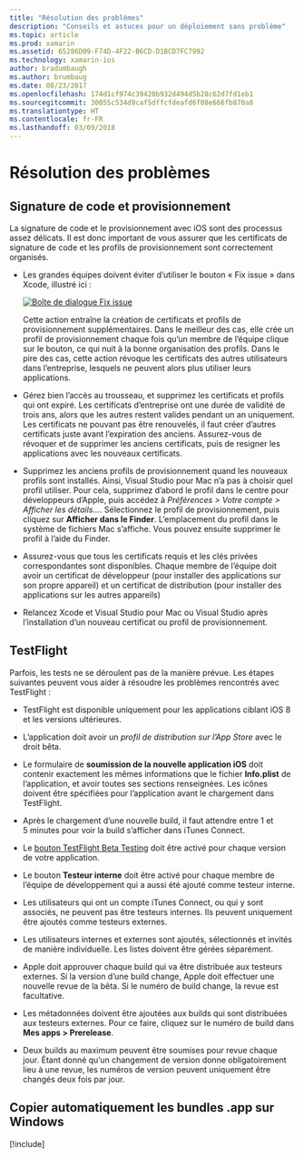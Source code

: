 ```yaml
---
title: "Résolution des problèmes"
description: "Conseils et astuces pour un déploiement sans problème"
ms.topic: article
ms.prod: xamarin
ms.assetid: 65286D09-F74D-4F22-B6CD-D1BCD7FC7992
ms.technology: xamarin-ios
author: bradumbaugh
ms.author: brumbaug
ms.date: 08/23/2017
ms.openlocfilehash: 174d1cf974c39420b932d494d5b28c62d7fd1eb1
ms.sourcegitcommit: 30055c534d9caf5dffcfdeafd6f08e666fb870a8
ms.translationtype: HT
ms.contentlocale: fr-FR
ms.lasthandoff: 03/09/2018
---
```

# <a name="troubleshooting"></a>Résolution des problèmes

## <a name="code-signing--provisioning"></a>Signature de code et provisionnement

La signature de code et le provisionnement avec iOS sont des processus assez délicats. Il est donc important de vous assurer que les certificats de signature de code et les profils de provisionnement sont correctement organisés.

* Les grandes équipes doivent éviter d’utiliser le bouton « Fix issue » dans Xcode, illustré ici :

    [![](troubleshooting-images/fixissue.png "Boîte de dialogue Fix issue")](troubleshooting-images/fixissue.png#lightbox)

    Cette action entraîne la création de certificats et profils de provisionnement supplémentaires. Dans le meilleur des cas, elle crée un profil de provisionnement chaque fois qu’un membre de l’équipe clique sur le bouton, ce qui nuit à la bonne organisation des profils. Dans le pire des cas, cette action révoque les certificats des autres utilisateurs dans l’entreprise, lesquels ne peuvent alors plus utiliser leurs applications.

* Gérez bien l’accès au trousseau, et supprimez les certificats et profils qui ont expiré. Les certificats d’entreprise ont une durée de validité de trois ans, alors que les autres restent valides pendant un an uniquement. Les certificats ne pouvant pas être renouvelés, il faut créer d’autres certificats juste avant l’expiration des anciens. Assurez-vous de révoquer et de supprimer les anciens certificats, puis de resigner les applications avec les nouveaux certificats.

* Supprimez les anciens profils de provisionnement quand les nouveaux profils sont installés. Ainsi, Visual Studio pour Mac n’a pas à choisir quel profil utiliser. Pour cela, supprimez d’abord le profil dans le centre pour développeurs d’Apple, puis accédez à *Préférences > Votre compte > Afficher les détails...*. Sélectionnez le profil de provisionnement, puis cliquez sur **Afficher dans le Finder**. L’emplacement du profil dans le système de fichiers Mac s’affiche. Vous pouvez ensuite supprimer le profil à l’aide du Finder.

* Assurez-vous que tous les certificats requis et les clés privées correspondantes sont disponibles. Chaque membre de l’équipe doit avoir un certificat de développeur (pour installer des applications sur son propre appareil) et un certificat de distribution (pour installer des applications sur les autres appareils)

* Relancez Xcode et Visual Studio pour Mac ou Visual Studio après l’installation d’un nouveau certificat ou profil de provisionnement.


## <a name="testflight"></a>TestFlight

Parfois, les tests ne se déroulent pas de la manière prévue.  Les étapes suivantes peuvent vous aider à résoudre les problèmes rencontrés avec TestFlight :

- TestFlight est disponible uniquement pour les applications ciblant iOS 8 et les versions ultérieures.

- L’application doit avoir un *profil de distribution sur l’App Store* avec le droit bêta.

- Le formulaire de **soumission de la nouvelle application iOS** doit contenir exactement les mêmes informations que le fichier **Info.plist** de l’application, et avoir toutes ses sections renseignées. Les icônes doivent être spécifiées pour l’application avant le chargement dans TestFlight.

- Après le chargement d’une nouvelle build, il faut attendre entre 1 et 5 minutes pour voir la build s’afficher dans iTunes Connect.

- Le [bouton TestFlight Beta Testing](~/ios/deploy-test/testflight.md#beta-testing) doit être activé pour chaque version de votre application.

- Le bouton **Testeur interne** doit être activé pour chaque membre de l’équipe de développement qui a aussi été ajouté comme testeur interne.

- Les utilisateurs qui ont un compte iTunes Connect, ou qui y sont associés, ne peuvent pas être testeurs internes. Ils peuvent uniquement être ajoutés comme testeurs externes.

- Les utilisateurs internes et externes sont ajoutés, sélectionnés et invités de manière individuelle. Les listes doivent être gérées séparément.

- Apple doit approuver chaque build qui va être distribuée aux testeurs externes. Si la version d’une build change, Apple doit effectuer une nouvelle revue de la bêta. Si le numéro de build change, la revue est facultative.

- Les métadonnées doivent être ajoutées aux builds qui sont distribuées aux testeurs externes. Pour ce faire, cliquez sur le numéro de build dans **Mes apps > Prerelease**.

- Deux builds au maximum peuvent être soumises pour revue chaque jour. Étant donné qu’un changement de version donne obligatoirement lieu à une revue, les numéros de version peuvent uniquement être changés deux fois par jour.

<a name="Automatically_copy_app_bundles_back_to_Windows" />

## <a name="automatically-copy-app-bundles-back-to-windows"></a>Copier automatiquement les bundles .app sur Windows

[!include[](~/ios/includes/copy-app-bundle-to-windows.md)]
